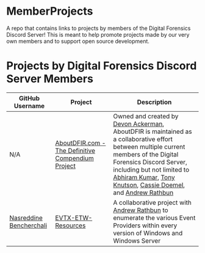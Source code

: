 # MemberProjects
A repo that contains links to projects by members of the Digital Forensics Discord Server! This is meant to help promote projects made by our very own members and to support open source development. 

# Projects by Digital Forensics Discord Server Members

| GitHub Username | Project | Description |
|---|---|---|
| N/A | [AboutDFIR.com - The Definitive Compendium Project](https://www.aboutdfir.com) | Owned and created by [Devon Ackerman](https://twitter.com/aboutdfir), AboutDFIR is maintained as a collaborative effort between multiple current members of the Digital Forensics Discord Server, including but not limited to [Abhiram Kumar](https://twitter.com/_abhiramkumar), [Tony Knutson](https://twitter.com/bigt252002), [Cassie Doemel](https://twitter.com/DFIRDetective), and [Andrew Rathbun](https://twitter.com/bunsofwrath12) |
| [Nasreddine Bencherchali](https://github.com/nasbench) | [EVTX-ETW-Resources](https://github.com/nasbench/EVTX-ETW-Resources) | A collaborative project with [Andrew Rathbun](https://github.com/AndrewRathbun) to enumerate the various Event Providers within every version of Windows and Windows Server |
